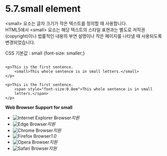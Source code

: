 # 5.7.small element

&lt;small&gt; 요소는 글자 크기가 작은 텍스트를 정의할 때 사용합니다.  
HTML5에서 &lt;small&gt; 요소는 해당 텍스트의 스타일 표현과는 별도로 저작권\(copyright\)이나 법률적인 내용의 부연 설명이나 작은 페이지를 나타낼 때 사용되도록 변경되었습니다.  
  
CSS 기본값 : small {font-size: smaller;}

```text

<p>This is the first sentence. 
	<small>This whole sentence is in small letters.</small>
</p>

<p>This is the first sentence.
	<span style="font-size:0.8em">This whole sentence is in small
	letters.</span>
</p>
```

**Web Browser Support for small**

* ![Internet Explorer Browser](images/icon/ico_ie-true.png)_지원_
* ![Edge Browser](images/icon/ico_edge-true.png)_지원_
* ![Chrome Browser](images/icon/ico_chrome-true.png)_지원_
* ![Firefox Browser](images/icon/ico_firefox-true.png)_1.0_
* ![Opera Browser](images/icon/ico_opera-true.png)_지원_
* ![Safari Browser](images/icon/ico_safari-true.png)_지원_

